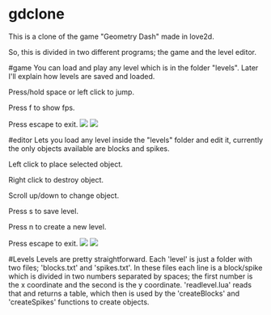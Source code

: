 # gdclone
This is a clone of the game "Geometry Dash" made in love2d.

So, this is divided in two different programs; the game and the level editor.

#game
You can load and play any level which is in the folder "levels". Later I'll explain how levels are saved and loaded.

Press/hold space or left click to jump.

Press f to show fps.

Press escape to exit.
![](https://i.imgur.com/kjj07d1.png)
![](https://i.imgur.com/Mei8JYZ.png)

#editor
Lets you load any level inside the "levels" folder and edit it, currently the only objects available are blocks and spikes.

Left click to place selected object.

Right click to destroy object.

Scroll up/down to change object.

Press s to save level.

Press n to create a new level. 

Press escape to exit.
![](https://i.imgur.com/PI43TxP.png)
![](https://i.imgur.com/AzzSm5Q.png)

#Levels
Levels are pretty straightforward. Each 'level' is just a folder with two files; 'blocks.txt' and 'spikes.txt'.
In these files each line is a block/spike which is divided in two numbers separated by spaces; the first number is the x coordinate and the second is the y coordinate.
'readlevel.lua' reads that and returns a table, which then is used by the 'createBlocks' and 'createSpikes' functions to create objects.
